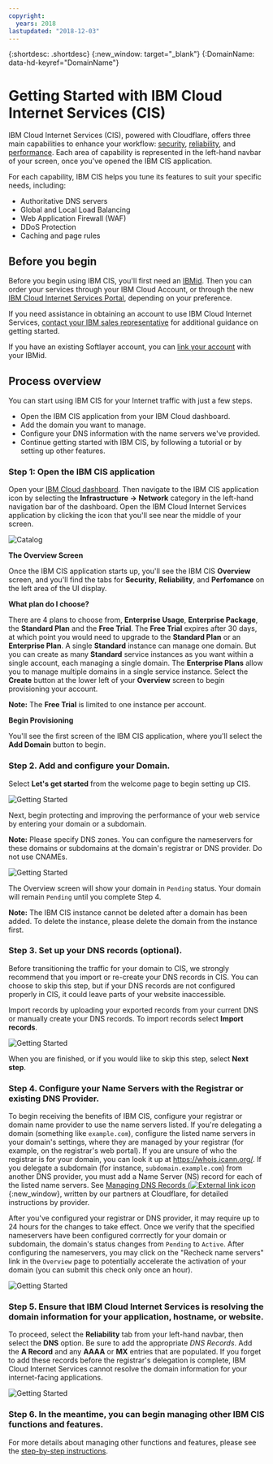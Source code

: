 ```yaml
---
copyright:
  years: 2018
lastupdated: "2018-12-03"
---
```


{:shortdesc: .shortdesc}
{:new_window: target="_blank"}
{:DomainName: data-hd-keyref="DomainName"}

# Getting Started with IBM Cloud Internet Services (CIS)

IBM Cloud Internet Services (CIS), powered with Cloudflare, offers three main capabilities to enhance your workflow: [security](managing-for-security.html), [reliability](managing-for-reliability.html), and [performance](managing-for-performance.html). Each area of capability is represented in the left-hand navbar of your screen, once you've opened the IBM CIS application.

For each capability, IBM CIS helps you tune its features to suit your specific needs, including:

 * Authoritative DNS servers
 * Global and Local Load Balancing
 * Web Application Firewall (WAF)
 * DDoS Protection
 * Caching and page rules



## Before you begin
Before you begin using IBM CIS, you'll first need an [IBMid](https://www.ibm.com/account/us-en/signup/register.html). Then you can order your services through your IBM Cloud Account, or through the new [IBM Cloud Internet Services Portal](https://{DomainName}/catalog/services/internet-services), depending on your preference.

If you need assistance in obtaining an account to use IBM Cloud Internet Services, [contact your IBM sales representative](https://www.ibm.com/cloud-computing/bluemix/contact-us) for additional guidance on getting started.

If you have an existing Softlayer account, you can [link your account](https://{DomainName}/docs/account/softlayerlink.html#unifyingaccounts) with your IBMid. 

## Process overview

You can start using IBM CIS for your Internet traffic with just a few steps.

 * Open the IBM CIS application from your IBM Cloud dashboard.
 * Add the domain you want to manage.
 * Configure your DNS information with the name servers we've provided.
 * Continue getting started with IBM CIS, by following a tutorial or by setting up other features.

### Step 1: Open the IBM CIS application

Open your [IBM Cloud dashboard](https://console.bluemix.net/catalog/). Then navigate to the IBM CIS application icon by selecting the **Infrastructure -> Network** category in the left-hand navigation bar of the dashboard. Open the IBM Cloud Internet Services application by clicking the icon that you'll see near the middle of your screen. 

![Catalog](images/catalog-cis-tile.png)

**The Overview Screen**

Once the IBM CIS application starts up, you'll see the IBM CIS **Overview** screen, and you'll find the tabs for **Security**, **Reliability**, and **Perfomance** on the left area of the UI display.

**What plan do I choose?**

There are 4 plans to choose from, **Enterprise Usage**, **Enterprise Package**, the **Standard Plan** and the **Free Trial**. The **Free Trial** expires after 30 days, at which point you would need to upgrade to the **Standard Plan** or an **Enterprise Plan**. A single **Standard** instance can manage one domain. But you can create as many **Standard** service instances as you want within a single account, each managing a single domain. The **Enterprise Plans** allow you to manage multiple domains in a single service instance. Select the **Create** button at the lower left of your **Overview** screen to begin provisioning your account.

**Note:** The **Free Trial** is limited to one instance per account. 

**Begin Provisioning**

You'll see the first screen of the IBM CIS application, where you'll select the **Add Domain** button to begin.


### Step 2. Add and configure your Domain.
Select **Let's get started** from the welcome page to begin setting up CIS.

![Getting Started](images/overview-setup-step1.png)

Next, begin protecting and improving the performance of your web service by entering your domain or a subdomain.

**Note:** Please specify DNS zones. You can configure the nameservers for these domains or subdomains at the domain's registrar or DNS provider. Do not use CNAMEs.

![Getting Started](images/overview-setup-step2.png)

The Overview screen will show your domain in `Pending` status. Your domain will remain `Pending` until you complete Step 4.

**Note:** The IBM CIS instance cannot be deleted after a domain has been added. To delete the instance, please delete the domain from the instance first.

### Step 3. Set up your DNS records (optional).
Before transitioning the traffic for your domain to CIS, we strongly recommend that you import or re-create your DNS records in CIS. You can choose to skip this step, but if your DNS records are not configured properly in CIS, it could leave parts of your website inaccessible.

Import records by uploading your exported records from your current DNS or manually create your DNS records. To import records select **Import records**.

![Getting Started](images/overview-setup-step3.png)

When you are finished, or if you would like to skip this step, select **Next step**.

### Step 4. Configure your Name Servers with the Registrar or existing DNS Provider.

To begin receiving the benefits of IBM CIS, configure your registrar or domain name provider to use the name servers listed. If you're delegating a domain (something like `example.com`), configure the listed name servers in your domain's settings, where they are managed by your registrar (for example, on the registrar's web portal). If you are unsure of who the registrar is for your domain, you can look it up at https://whois.icann.org/. If you delegate a subdomain (for instance, `subdomain.example.com`) from another DNS provider, you must add a Name Server (NS) record for each of the listed name servers. See [Managing DNS Records (![External link icon](../../icons/launch-glyph.svg "External link icon")](https://support.cloudflare.com/hc/en-us/sections/200038106-Managing-DNS-Records){:new_window}, written by our partners at Cloudflare, for detailed instructions by provider.

After you've configured your registrar or DNS provider, it may require up to 24 hours for the changes to take effect. Once we verify that the specified nameservers have been configured corrrectly for your domain or subdomain, the domain's status changes from `Pending` to `Active`. After configuring the nameservers, you may click on the "Recheck name servers" link in the `Overview` page to potentially accelerate the activation of your domain (you can submit this check only once an hour).

![Getting Started](images/overview-setup-step4.png)

### Step 5. Ensure that IBM Cloud Internet Services is resolving the domain information for your application, hostname, or website.

To proceed, select the **Reliability** tab from your left-hand navbar, then select the **DNS** option. Be sure to add the appropriate _DNS Records_. Add the **A Record** and any **AAAA** or **MX** entries that are populated. If you forget to add these records before the registrar's delegation is complete, IBM Cloud Internet Services cannot resolve the domain information for your internet-facing applications.

![Getting Started](images/dns-records.png)

### Step 6. In the meantime, you can begin managing other IBM CIS functions and features.

For more details about managing other functions and features, please see the [step-by-step instructions](how-to.html).
